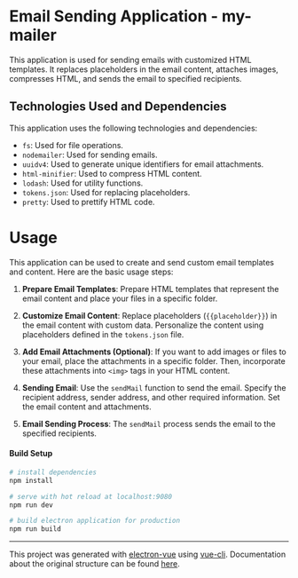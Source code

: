 # Email Sending Application - my-mailer

This application is used for sending emails with customized HTML templates. It replaces placeholders in the email content, attaches images, compresses HTML, and sends the email to specified recipients.

## Technologies Used and Dependencies

This application uses the following technologies and dependencies:

- `fs`: Used for file operations.
- `nodemailer`: Used for sending emails.
- `uuidv4`: Used to generate unique identifiers for email attachments.
- `html-minifier`: Used to compress HTML content.
- `lodash`: Used for utility functions.
- `tokens.json`: Used for replacing placeholders.
- `pretty`: Used to prettify HTML code.

# Usage

This application can be used to create and send custom email templates and content. Here are the basic usage steps:

1. **Prepare Email Templates**: Prepare HTML templates that represent the email content and place your files in a specific folder.

2. **Customize Email Content**: Replace placeholders (`{{placeholder}}`) in the email content with custom data. Personalize the content using placeholders defined in the `tokens.json` file.

3. **Add Email Attachments (Optional)**: If you want to add images or files to your email, place the attachments in a specific folder. Then, incorporate these attachments into `<img>` tags in your HTML content.

4. **Sending Email**: Use the `sendMail` function to send the email. Specify the recipient address, sender address, and other required information. Set the email content and attachments.

5. **Email Sending Process**: The `sendMail` process sends the email to the specified recipients.

#### Build Setup

``` bash
# install dependencies
npm install

# serve with hot reload at localhost:9080
npm run dev

# build electron application for production
npm run build

```

---

This project was generated with [electron-vue](https://github.com/SimulatedGREG/electron-vue) using [vue-cli](https://github.com/vuejs/vue-cli). Documentation about the original structure can be found [here](https://simulatedgreg.gitbooks.io/electron-vue/content/index.html).
